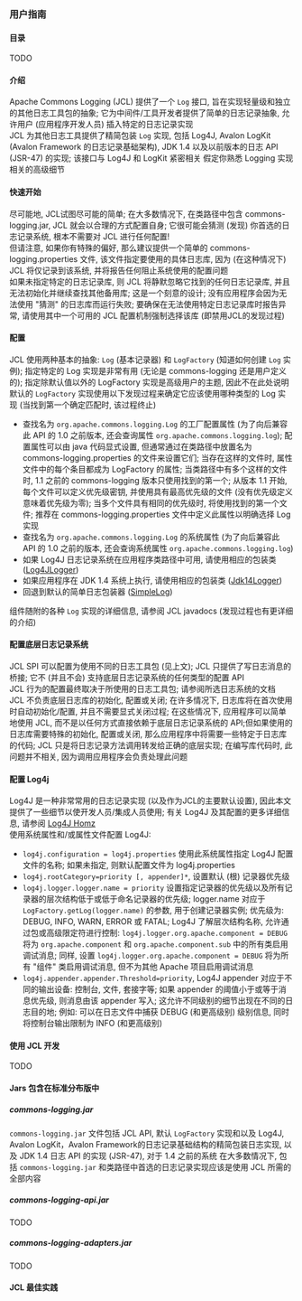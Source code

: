 ### 用户指南

#### 目录
TODO

#### 介绍
Apache Commons Logging (JCL) 提供了一个 `Log` 接口, 旨在实现轻量级和独立的其他日志工具包的抽象; 它为中间件/工具开发者提供了简单的日志记录抽象, 允许用户 (应用程序开发人员) 插入特定的日志记录实现  
JCL 为其他日志工具提供了精简包装 `Log` 实现, 包括 Log4J, Avalon LogKit (Avalon Framework 的日志记录基础架构), JDK 1.4 以及以前版本的日志 API (JSR-47) 的实现; 该接口与 Log4J 和 LogKit 紧密相关
假定你熟悉 Logging 实现相关的高级细节

#### 快速开始
尽可能地, JCL试图尽可能的简单; 在大多数情况下, 在类路径中包含 commons-logging.jar, JCL 就会以合理的方式配置自身; 它很可能会猜测 (发现) 你首选的日志记录系统, 根本不需要对 JCL 进行任何配置!  
但请注意, 如果你有特殊的偏好, 那么建议提供一个简单的 commons-logging.properties 文件, 该文件指定要使用的具体日志库, 因为 (在这种情况下) JCL 将仅记录到该系统, 并将报告任何阻止系统使用的配置问题  
如果未指定特定的日志记录库, 则 JCL 将静默忽略它找到的任何日志记录库, 并且无法初始化并继续查找其他备用库; 这是一个刻意的设计; 没有应用程序会因为无法使用 "猜测" 的日志库而运行失败; 要确保在无法使用特定日志记录库时报告异常, 请使用其中一个可用的 JCL 配置机制强制选择该库 (即禁用JCL的发现过程)

#### 配置
JCL 使用两种基本的抽象: `Log` (基本记录器) 和 `LogFactory` (知道如何创建 `Log` 实例); 指定特定的 Log 实现是非常有用 (无论是 commons-logging 还是用户定义的); 指定除默认值以外的 LogFactory 实现是高级用户的主题, 因此不在此处说明  
默认的 `LogFactory` 实现使用以下发现过程来确定它应该使用哪种类型的 Log 实现 (当找到第一个确定匹配时, 该过程终止)
- 查找名为 `org.apache.commons.logging.Log` 的工厂配置属性 (为了向后兼容此 API 的 1.0 之前版本, 还会查询属性 `org.apache.commons.logging.log`); 配置属性可以由 java 代码显式设置, 但通常通过在类路径中放置名为 commons-logging.properties 的文件来设置它们; 当存在这样的文件时, 属性文件中的每个条目都成为 LogFactory 的属性; 当类路径中有多个这样的文件时, 1.1 之前的 commons-logging 版本只使用找到的第一个; 从版本 1.1 开始, 每个文件可以定义优先级密钥, 并使用具有最高优先级的文件 (没有优先级定义意味着优先级为零); 当多个文件具有相同的优先级时, 将使用找到的第一个文件; 推荐在 commons-logging.properties 文件中定义此属性以明确选择 Log 实现
- 查找名为 `org.apache.commons.logging.Log` 的系统属性 (为了向后兼容此 API 的 1.0 之前的版本, 还会查询系统属性 `org.apache.commons.logging.log`)
- 如果 Log4J 日志记录系统在应用程序类路径中可用, 请使用相应的包装类 ([Log4JLogger](http://commons.apache.org/logging/apidocs/org/apache/commons/logging/impl/Jdk14Logger.html))
- 如果应用程序在 JDK 1.4 系统上执行, 请使用相应的包装类 ([Jdk14Logger](http://commons.apache.org/logging/apidocs/org/apache/commons/logging/impl/Jdk14Logger.html))
- 回退到默认的简单日志包装器 ([SimpleLog](http://commons.apache.org/logging/apidocs/org/apache/commons/logging/impl/SimpleLog.html))

组件随附的各种 `Log` 实现的详细信息, 请参阅 JCL javadocs (发现过程也有更详细的介绍)

#### 配置底层日志记录系统
JCL SPI 可以配置为使用不同的日志工具包 (见上文); JCL 只提供了写日志消息的桥接; 它不 (并且不会) 支持底层日志记录系统的任何类型的配置 API  
JCL 行为的配置最终取决于所使用的日志工具包; 请参阅所选日志系统的文档  
JCL 不负责底层日志库的初始化, 配置或关闭; 在许多情况下, 日志库将在首次使用时自动初始化/配置, 并且不需要显式关闭过程; 在这些情况下, 应用程序可以简单地使用 JCL, 而不是以任何方式直接依赖于底层日志记录系统的 API;但如果使用的日志库需要特殊的初始化, 配置或关闭, 那么应用程序中将需要一些特定于日志库的代码; JCL 只是将日志记录方法调用转发给正确的底层实现; 在编写库代码时, 此问题并不相关, 因为调用应用程序会负责处理此问题

#### 配置 Log4j
Log4J 是一种非常常用的日志记录实现 (以及作为JCL的主要默认设置), 因此本文提供了一些细节以使开发人员/集成人员使用; 有关 Log4J 及其配置的更多详细信息, 请参阅 [Log4J Homz](http://logging.apache.org/log4j/docs/index.html)  
使用系统属性和/或属性文件配置 Log4J:
- `log4j.configuration = log4j.properties` 使用此系统属性指定 Log4J 配置文件的名称; 如果未指定, 则默认配置文件为 log4j.properties
- `log4j.rootCategory=priority [, appender]*`, 设置默认 (根) 记录器优先级
- `log4j.logger.logger.name = priority` 设置指定记录器的优先级以及所有记录器的层次结构低于或低于命名记录器的优先级; logger.name 对应于 `LogFactory.getLog(logger.name)` 的参数, 用于创建记录器实例; 优先级为: DEBUG, INFO, WARN, ERROR 或 FATAL; Log4J 了解层次结构名称, 允许通过包或高级限定符进行控制: `log4j.logger.org.apache.component = DEBUG `将为 `org.apache.component` 和 `org.apache.component.sub` 中的所有类启用调试消息; 同样, 设置 `log4j.logger.org.apache.component = DEBUG` 将为所有 "组件" 类启用调试消息, 但不为其他 Apache 项目启用调试消息
- `log4j.appender.appender.Threshold=priority`, Log4J appender 对应于不同的输出设备: 控制台, 文件, 套接字等; 如果 appender 的阈值小于或等于消息优先级, 则消息由该 appender 写入; 这允许不同级别的细节出现在不同的日志目的地; 例如: 可以在日志文件中捕获 DEBUG (和更高级别) 级别信息, 同时将控制台输出限制为 INFO (和更高级别)

#### 使用 JCL 开发
TODO

#### Jars 包含在标准分布版中
##### commons-logging.jar
`commons-logging.jar` 文件包括 JCL API, 默认 `LogFactory` 实现和以及 Log4J, Avalon LogKit，Avalon Framework的日志记录基础结构的精简包装日志实现, 以及 JDK 1.4 日志 API 的实现 (JSR-47), 对于 1.4 之前的系统
在大多数情况下, 包括 `commons-logging.jar` 和类路径中首选的日志记录实现应该是使用 JCL 所需的全部内容
##### commons-logging-api.jar
TODO
##### commons-logging-adapters.jar
TODO

#### JCL 最佳实践
